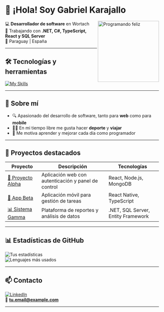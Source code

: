 # 👋 ¡Hola! Soy Gabriel Karajallo 
<img align="right" src="https://media.giphy.com/media/26AHONQ79FdWZhAI0/giphy.gif" width="200" alt="Programando feliz">

💻 **Desarrollador de software** en Wortach  
🚀 Trabajando con **.NET, C#, TypeScript, React y SQL Server**  
📍 Paraguay | España 

---

## 🛠️ Tecnologías y herramientas
[![My Skills](https://skillicons.dev/icons?i=cs,dotnet,php,react,angular,js,ts,html,css,sql,git,github,postman)](https://skillicons.dev)

---

## 📌 Sobre mí
- 🔍 Apasionado del desarrollo de software, tanto para **web** como para **mobile**  
- 🏋️‍♂️ En mi tiempo libre me gusta hacer **deporte** y **viajar**  
- 🎯 Me motiva aprender y mejorar cada día como programador  

---

## 📂 Proyectos destacados
| Proyecto | Descripción | Tecnologías |
|----------|-------------|-------------|
| [🌟 Proyecto Alpha](https://github.com/TU-USUARIO/proyecto-alpha) | Aplicación web con autenticación y panel de control | React, Node.js, MongoDB |
| [📱 App Beta](https://github.com/TU-USUARIO/app-beta) | Aplicación móvil para gestión de tareas | React Native, TypeScript |
| [📊 Sistema Gamma](https://github.com/TU-USUARIO/sistema-gamma) | Plataforma de reportes y análisis de datos | .NET, SQL Server, Entity Framework |

---

## 📊 Estadísticas de GitHub
![Tus estadísticas](https://github-readme-stats.vercel.app/api?username=TU-USUARIO&show_icons=true&theme=radical)  
![Lenguajes más usados](https://github-readme-stats.vercel.app/api/top-langs/?username=TU-USUARIO&layout=compact&theme=radical)

---

## 📫 Contacto
[![LinkedIn](https://img.shields.io/badge/LinkedIn-0077B5?style=for-the-badge&logo=linkedin&logoColor=white)](https://www.linkedin.com/in/TU-LINK)  
📧 **tu.email@example.com**

---
